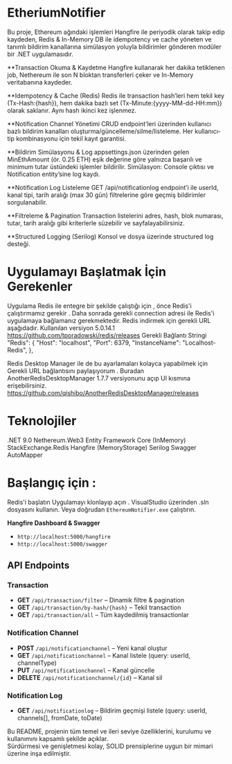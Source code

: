 # EtheriumNotifier

Bu proje, Ethereum ağındaki işlemleri Hangfire ile periyodik olarak takip edip kaydeden,
Redis & In-Memory DB ile idempotency ve cache yöneten ve tanımlı bildirim kanallarına simülasyon yoluyla bildirimler gönderen modüler bir .NET uygulamasıdır.

**Transaction Okuma & Kaydetme
Hangfire kullanarak her dakika tetiklenen job, Nethereum ile son N bloktan transferleri çeker ve In-Memory veritabanına kaydeder.

**Idempotency & Cache (Redis)
Redis ile transaction hash’leri hem tekil key (Tx-Hash:{hash}), hem dakika bazlı set (Tx-Minute:{yyyy-MM-dd-HH:mm}) olarak saklanır.
Aynı hash ikinci kez işlenmez.

**Notification Channel Yönetimi
CRUD endpoint’leri üzerinden kullanıcı bazlı bildirim kanalları oluşturma/güncelleme/silme/listeleme.
Her kullanıcı-tip kombinasyonu için tekil kayıt garantisi.

**Bildirim Simülasyonu & Log
appsettings.json üzerinden gelen MinEthAmount (ör. 0.25 ETH) eşik değerine göre yalnızca başarılı ve minimum tutar üstündeki işlemler bildirilir.
Simülasyon: Console çıktısı ve Notification entity’sine log kaydı.

**Notification Log Listeleme
GET /api/notificationlog endpoint’i ile userId, kanal tipi, tarih aralığı (max 30 gün) filtrelerine göre geçmiş bildirimler sorgulanabilir.

**Filtreleme & Pagination
Transaction listelerini adres, hash, blok numarası, tutar, tarih aralığı gibi kriterlerle süzebilir ve sayfalayabilirsiniz.

**Structured Logging (Serilog)
Konsol ve dosya üzerinde structured log desteği.

# Uygulamayı Başlatmak İçin Gerekenler

Uygulama Redis ile entegre bir şekilde çalıştığı için , önce Redis'i çalıştırmamız gerekir . Daha sonrada gerekli connection adresi ile Redis'i uygulamaya bağlamanız gerekmektedir.
Redis indirmek için gerekli URL aşağıdadır. Kullanılan versiyon 5.0.14.1
https://github.com/tporadowski/redis/releases
Gerekli Bağlantı Stringi
"Redis": {
    "Host": "localhost",
    "Port": 6379,
    "InstanceName": "Localhost-Redis",
},

Redis Desktop Manager ile de bu ayarlamaları kolayca yapabilmek için Gerekli URL bağlantısını paylaşıyorum . Buradan AnotherRedisDesktopManager 1.7.7 versiyonunu açıp UI kısmına erişebilirsiniz.
https://github.com/qishibo/AnotherRedisDesktopManager/releases

# Teknolojiler
.NET 9.0
Nethereum.Web3
Entity Framework Core (InMemory)
StackExchange.Redis
Hangfire (MemoryStorage)
Serilog
Swagger
AutoMapper


# Başlangıç için : 
Redis'i başlatın
Uygulamayı klonlayıp açın . VisualStudio üzerinden .sln dosyasını kullanın.
Veya doğrudan `EthereumNotifier.exe` çalıştırın.

**Hangfire Dashboard & Swagger**  
- `http://localhost:5000/hangfire`  
- `http://localhost:5000/swagger`

## API Endpoints

### Transaction
- **GET** `/api/transaction/filter` – Dinamik filtre & pagination  
- **GET** `/api/transaction/by-hash/{hash}` – Tekil transaction  
- **GET** `/api/transaction/all` – Tüm kaydedilmiş transactionlar

### Notification Channel
- **POST** `/api/notificationchannel` – Yeni kanal oluştur  
- **GET** `/api/notificationchannel` – Kanal listele (query: userId, channelType)  
- **PUT** `/api/notificationchannel` – Kanal güncelle  
- **DELETE** `/api/notificationchannel/{id}` – Kanal sil

### Notification Log
- **GET** `/api/notificationlog` – Bildirim geçmişi listele (query: userId, channels[], fromDate, toDate)


Bu README, projenin tüm temel ve ileri seviye özelliklerini, kurulumu ve kullanımını kapsamlı şekilde açıklar.  
Sürdürmesi ve genişletmesi kolay, SOLID prensiplerine uygun bir mimari üzerine inşa edilmiştir.


